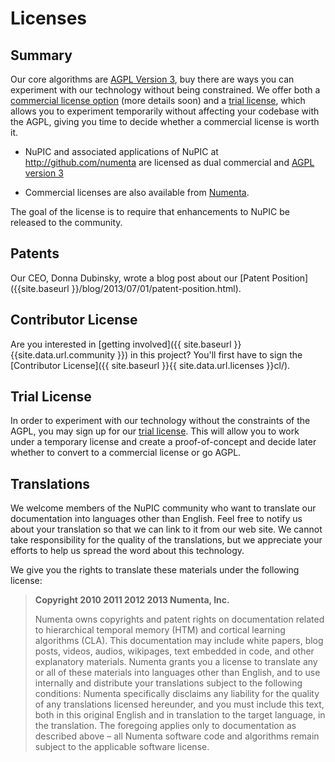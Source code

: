 # Licenses

## Summary

Our core algorithms are [AGPL Version 3](http://www.gnu.org/licenses/agpl.html),
buy there are ways you can experiment with our technology without being
constrained. We offer both a
[commercial license option](mailto:sales@numenta.com?subject=Commercial%20License%20Inquiry)
(more details soon) and a [trial license](trial/), which allows you to
experiment temporarily without affecting your codebase with the AGPL, giving you
time to decide whether a commercial license is worth it.

* <i></i> NuPIC and associated applications of NuPIC at
  <http://github.com/numenta> are licensed as dual commercial and
  [AGPL version 3](http://www.gnu.org/licenses/agpl.html)

* <i></i> Commercial licenses are also available from
  [Numenta](mailto:sales@numenta.org).

The goal of the license is to require that enhancements to NuPIC be released to
the community.

## Patents

Our CEO, Donna Dubinsky, wrote a blog post about our
[Patent Position]({{site.baseurl }}/blog/2013/07/01/patent-position.html).

## Contributor License

Are you interested in
[getting involved]({{ site.baseurl }}{{site.data.url.community }}) in this
project? You'll first have to sign the
[Contributor License]({{ site.baseurl }}{{ site.data.url.licenses }}cl/).

## Trial License

In order to experiment with our technology without the constraints of the AGPL,
you may sign up for our [trial license](trial/). This will allow you to work
under a temporary license and create a proof-of-concept and decide later whether
to convert to a commercial license or go AGPL.

## Translations

We welcome members of the NuPIC community who want to translate our
documentation into languages other than English. Feel free to notify us about
your translation so that we can link to it from our web site. We cannot take
responsibility for the quality of the translations, but we appreciate your
efforts to help us spread the word about this technology.

We give you the rights to translate these materials under the following license:

> **Copyright 2010 2011 2012 2013 Numenta, Inc.**
>
> Numenta owns copyrights and patent rights on documentation related to
> hierarchical temporal memory (HTM) and cortical learning algorithms (CLA).
> This documentation may include white papers, blog posts, videos, audios,
> wikipages, text embedded in code, and other explanatory materials. Numenta
> grants you a license to translate any or all of these materials into languages
> other than English, and to use internally and distribute your translations
> subject to the following conditions: Numenta specifically disclaims any
> liability for the quality of any translations licensed hereunder, and you must
> include this text, both in this original English and in translation to the
> target language, in the translation. The foregoing applies only to
> documentation as described above – all Numenta software code and algorithms
> remain subject to the applicable software license.
